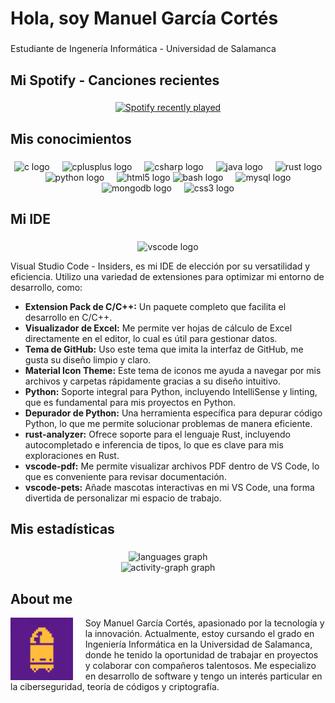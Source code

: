 <h1 align="left">Hola, soy Manuel García Cortés</h1>

###

<p align="left">Estudiante de Ingenería Informática - Universidad de Salamanca</p>

###

<h2 align="left">Mi Spotify - Canciones recientes</h2>

###

<div align="center">
  <a href="https://open.spotify.com/user/soygafe">
    <img src="https://spotify-recently-played-readme.vercel.app/api?user=soygafe&count=2&unique=false" alt="Spotify recently played"  />
  </a>
</div>

###

<h2 align="left">Mis conocimientos</h2>

###

<div align="center">
  <img src="https://cdn.jsdelivr.net/gh/devicons/devicon/icons/c/c-original.svg" height="30" alt="c logo"  />
  <img width="12" />
  <img src="https://cdn.jsdelivr.net/gh/devicons/devicon/icons/cplusplus/cplusplus-original.svg" height="30" alt="cplusplus logo"  />
  <img width="12" />
  <img src="https://cdn.jsdelivr.net/gh/devicons/devicon/icons/csharp/csharp-original.svg" height="30" alt="csharp logo"  />
  <img width="12" />
  <img src="https://cdn.jsdelivr.net/gh/devicons/devicon/icons/java/java-original.svg" height="30" alt="java logo"  />
  <img width="12" />
  <img src="https://skillicons.dev/icons?i=rust" height="30" alt="rust logo"  />
  <img width="12" />
  <img src="https://skillicons.dev/icons?i=py" height="30" alt="python logo"  />
  <img width="12" />
  <img src="https://cdn.jsdelivr.net/gh/devicons/devicon/icons/html5/html5-original.svg" height="03" alt="html5 logo"  />
  <img src="https://cdn.simpleicons.org/gnubash/4EAA25" height="30" alt="bash logo"  />
  <img width="12" />
  <img src="https://skillicons.dev/icons?i=mysql" height="30" alt="mysql logo"  />
  <img width="12" />
  <img src="https://cdn.jsdelivr.net/gh/devicons/devicon/icons/mongodb/mongodb-original.svg" height="30" alt="mongodb logo"  />
  <img width="12" />
  <img src="https://cdn.jsdelivr.net/gh/devicons/devicon/icons/css3/css3-original.svg" height="30" alt="css3 logo"  />

###
</div>

###

<h2 align="left">Mi IDE</h2>

###

<div align="center">
  <img src="https://img.shields.io/badge/Visual Studio Code-007ACC?logo=visualstudiocode&logoColor=white&style=for-the-badge" height="40" alt="vscode logo"  />
</div>
<p align="left">Visual Studio Code - Insiders, es mi IDE de elección por su versatilidad y eficiencia. Utilizo una variedad de extensiones para optimizar mi entorno de desarrollo, como:</p>
<ul>
  <li><b>Extension Pack de C/C++:</b> Un paquete completo que facilita el desarrollo en C/C++.</li>
  <li><b>Visualizador de Excel:</b> Me permite ver hojas de cálculo de Excel directamente en el editor, lo cual es útil para gestionar datos.</li>
  <li><b>Tema de GitHub:</b> Uso este tema que imita la interfaz de GitHub, me gusta su diseño limpio y claro.</li>
  <li><b>Material Icon Theme:</b> Este tema de iconos me ayuda a navegar por mis archivos y carpetas rápidamente gracias a su diseño intuitivo.</li>
  <li><b>Python:</b> Soporte integral para Python, incluyendo IntelliSense y linting, que es fundamental para mis proyectos en Python.</li>
  <li><b>Depurador de Python:</b> Una herramienta específica para depurar código Python, lo que me permite solucionar problemas de manera eficiente.</li>
  <li><b>rust-analyzer:</b> Ofrece soporte para el lenguaje Rust, incluyendo autocompletado e inferencia de tipos, lo que es clave para mis exploraciones en Rust.</li>
  <li><b>vscode-pdf:</b> Me permite visualizar archivos PDF dentro de VS Code, lo que es conveniente para revisar documentación.</li>
  <li><b>vscode-pets:</b> Añade mascotas interactivas en mi VS Code, una forma divertida de personalizar mi espacio de trabajo.</li>
</ul>


###

<h2 align="left">Mis estadísticas</h2>

###

<div align="center">
  <img src="https://github-readme-stats.vercel.app/api/top-langs?username=ManuelGarCor&locale=en&hide_title=false&layout=compact&card_width=320&langs_count=10&theme=tokyonight&hide_border=false&order=2" height="125" alt="languages graph" /> <br>
  <img src="https://github-readme-activity-graph.vercel.app/graph?username=ManuelGarCor&radius=20&theme=tokyo-night&area=false&order=5&hide_title=true&hide_border=false" height="200" alt="activity-graph graph"  />
</div>

###

<h2 align="left">About me</h2>

<div>
  <img height="100" style="float: left; margin-right: 20px;" src="https://raw.githubusercontent.com/ManuelGarCor/ManuelGarCor/main/Bulletkin.png" align="left"/>
    <p>
    Soy Manuel García Cortés, apasionado por la tecnología y la innovación. Actualmente, estoy cursando el grado en Ingeniería Informática en la Universidad de Salamanca, donde he tenido la oportunidad de trabajar en proyectos y colaborar con compañeros talentosos. Me especializo en desarrollo de software y tengo un interés particular en la ciberseguridad, teoría de códigos y criptografía.
    </p>
</div>

###